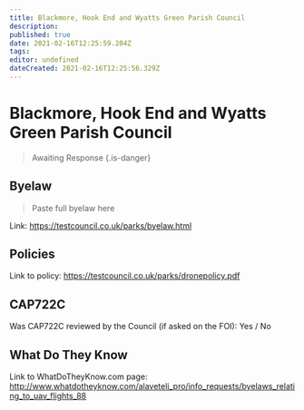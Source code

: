 ```yaml
---
title: Blackmore, Hook End and Wyatts Green Parish Council
description: 
published: true
date: 2021-02-16T12:25:59.204Z
tags: 
editor: undefined
dateCreated: 2021-02-16T12:25:56.329Z
---
```


# Blackmore, Hook End and Wyatts Green Parish Council
>  Awaiting Response
> {.is-danger}

## Byelaw
> Paste full byelaw here

Link:
https://testcouncil.co.uk/parks/byelaw.html

## Policies
Link to policy:
https://testcouncil.co.uk/parks/dronepolicy.pdf

## CAP722C

Was CAP722C reviewed by the Council (if asked on the FOI): Yes / No

## What Do They Know

Link to WhatDoTheyKnow.com page:
http://www.whatdotheyknow.com/alaveteli_pro/info_requests/byelaws_relating_to_uav_flights_88

